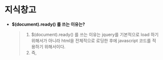 # 지식창고

  - <b>$(document).ready() 를 쓰는 이유는?</b>
  
    > 1. $(document).ready() 를 쓰는 이유는 jquery를 기본적으로 load 하기 위해서가 아니라 html을 전체적으로 로딩한 후에 javascript 코드를 적용하기 위해서이다.
    > 2. 즉, <script> 태그를 만나게 되면 렌더링을 멈추고 이를 처리하게 되는데 그래서 렌더링을 다 하고 body 태그 내 마지막에 link 태그를 둠으로써 사용자에게 렌더링요소를 먼저 보여지게 하는 것이다.
    > 3. ready를 사용하게 되면 렌더링을 다 마치고 javascript 처리를 시작하기 때문에 body 마지막에 link를 놓을 필요가 없어진다.
    
  - <b>docker란?</b>
  
    wiki : https://ko.wikipedia.org/wiki/%EB%8F%84%EC%BB%A4_(%EC%86%8C%ED%94%84%ED%8A%B8%EC%9B%A8%EC%96%B4)
  
    1. Container 관리 플랫폼

    2. Container 와 image 가 매우 중요
       image : Container 에 대한 A to Z 를 모두 가지고 있는 파일
       - 이 때문에 다른 라이브러리가 필요없음.

    3. 레이어 저장방식이 유용함
       - 버젼업이 되거나 파일이 추가될 경우 전체 파일을 다시 배포하는 것이 아니라 추가된 파일만 새로운 layer 로 추가되는 형식.
       
  - <b>쿠버네티스(Kubernetes) vs 도커(Docker)</b>
  
    - keyword : 컨테이너와 오케스트레이션의 이해
    - link : http://www.itworld.co.kr/news/135282
       
  - <b>Calendar class constant ID?</b> 
  
    0 : Era<br>
    1 : Year<br>
    2 : Month<br>
    3 : Week-of-year<br>
    4 : Week-of-month<br>
    5 : Date/day-of-month<br>
    6 : Day-of-year<br>
    7 : Day-of-week<br>
    8 : Day-of-week-in-month<br>
    9 : Am/Pm selector<br>
   10 : Hour
  
 - <b>Eclipse에서 search 기능</b>
 
   Search>search>File 또는 java 등등 원하는 category로 찾을 수 있음.
   
 - <b>Map 과 List 의 차이</b>
 
   1. List
      - 장점 : 데이터 저장속도가 빠름, 데이터를 순차적으로 저장함
      - 단점 : 원하는 index에 삽입/삭제 시 비효율(해당 index 아래의 데이터들을 배열에 copy 후 다시 붙여넣어야 함)
   
   2. Map
      - 장점 : 특정데이터를 search 하기에 매우 유리(List 보다 삽입/삭제 에서도 빠름)
      - 단점 : List 보다 데이터 저장속도가 
  
 - <b>변수 정리</b>
 
   1. static변수 == 클래스 변수 == 정적 변수 <--> non-static변수 == 인스턴스 변수 == 동적 변수
   
   2. 멤버 == 필드 == 전역변수 <--> 지역변수
   
 - <b>DECODE 함수</b>
 
   - DECODE(컬럼, 조건1, 결과1, 조건2, 결과2, 조건3, 결과3..........) 

 - <b>초기화 블럭</b>
 
   1. static 블럭
      - 클래스가 로드될 때 초기화를 실행하고 그 후엔 실행되지 않음.
     
   2. 인스턴스 블럭
      - 인스턴스가 생성될 때마다 초기화를 실행함.
   
   3. 작동 순서
      - static 블럭 > 인스턴스 블럭 > 생성자

 - <b>하둡(Hadoop) 이란?</b>
    
   wiki : https://ko.wikipedia.org/wiki/%EC%95%84%ED%8C%8C%EC%B9%98_%ED%95%98%EB%91%A1
 
   - 대용량 데이터를 분산처리할 수 있는 자바 기반의 오픈소스 프레임워크이다.
   - 분산파일시스템(HDFS) + 분산처리시스템(MapReduce)
   
   - 주요 특징
     1. 데이터가 있는 곳에서 로직을 처리할 수 있음.
     2. x86 서버에 설치 할 수 있음
     3. 하드웨어 장애를 피할 수 없다는 가정하에 설계됨
     4. 서버(노드)를 추가하면, 선형적인 기능확장을 할 수 있음.
     5. 다수의 클러스트를 하나의 스토리지처럼 사용할 수 있음.
     
 - <b>웹스퀘어5(Websquare5) 란?</b>    

   - 국내 최초의 WYSIWYG 개발 도구가 포함된 HTML5 웹 표준 UI 플랫폼으로 최신의 선진 신기술과 개념, 다양한 구축 경험과 방법론을 집대성하여 HTML5를 완벽히 지원할 수 있는 HTML5 웹표준 UI 플랫폼. 
   - No Active X, No Runtime, Only Standard 를 가능케 함.
   
   - 특징
     1. Open Architecture
     2. HTML5 Standards 적용
     3. Adaptive Web Component 제공
     4. One Source Multi Use 지원
     5. 통합개발도구 지원
     
   - DataCollection 이란?
     1. 데이터 객체들의 저장소(서버와 통신하기 위한 request, response 객체와 UI구현을 위한 임시 데이터 객체들이 존재)
     2. 데이터 객체의 종류 : DataMap, DataList, LinkedDataList
     3. 각 객체는 JSON, XML, 1차원 Array 형태의 데이터로 설정하거나 변환이 가능
     4. 각 객체는 id 가 필수
     5. script 에서의 객체 접근은 객체의 id명으로 가능하며 DataCollection(최상위)에 접근하는 경우는 $w.data 객체를 사용함
     
   - Data 객체의 종류
     1. DataCollection
        - Data 객체를 담는 최상위 객체로 그롯에 해당
        - $w.data로 접근이 가능하며 전체 데이터 객체를 제어할 수 있음
        - Java의 Map 과 흡사
     
     2. DataMap
        - Key와 Value로 이루어진 단일 데이터의 객체
        - Java의 Map 과 흡사
        
     3. DataList
        - List 형태의 다건의 데이터로 구성된 객체
        - Java의 List 와 흡사
        
     4. LinkedDataList
        - DataList 객체를 참고하여 Filter, Sort를 적용한 객체
        - 기준되는 DataList 객체가 꼭 필요

   - Submission 이란?
     - ajax로 구현되어 있는 통신 모듈
     - 일반적으로 request, response 데이터는 DataCollection에 정의한 데이터 객체와 연동
     - request는 reference로 표현
     - response는 target으로 표현 및 표기 됨

 - <b>stream 이란?</b>
 
   - Input/Output stream 이 있으며, 단방향이다.
   - 바이트기반 스트림(stream) 과 문자기반 스트림(Reader/Writer)으로 나뉜다.
   - 기본적으로 스트림은 바이트기반이며, 바이트 기반을 문자기반으로 변환할 수 있다(인코딩방식을 적용해서 변환)
   
 - <b>Set 이란?</b>
 
   - 자료구조의 일종.
   - List 와 달리 index없이 집합의 개념으로 존재하며, 중복을 허용하지 않는다.
   - 동기화를 허용하지 않는다.
   
   - 종류
     - HashSet : set 중에 등록되는 순서가 가장 빠르다. 순서가 없다.
     - TreeSet : 오름차순이 적용된 set 이다.
     - LinkedHashSet : add된 순서대로 출력이 나타나는 set 이다.
     
 - <b>hashCode() 이란?</b>
 
   - 모든 클래스의 모체가 되는 Object 클래스의 메소드 중 하나.
   - 객체의 hashcode를 반환해주는 메소드
     (hashcode 는 가상메모리의 주소가 아니라, 객체들을 구별하기위한 구별자)
   - 중요! 객체가 같으면 hashcode 가 같지만, hashcode가 같다고 해서 객체가 같은 것은 아니다.
   - hashcode() return 값을 16진수로 바꾸게 되면 toString() 메소드를 사용했을때 나오는 return 값에서 "클래스명@(여기)" 에 해당하는 값과 같다. 
   
 - <b>객체비교</b>
 
   - 객체의 비교 방법은 여러가지가 있다.
   - ==, equals(), hashcode(), instancof() 등...
   - == 과 equals() 는 아예 같은 instance 일 경우 true, 다른 경우 false
   - hashcode(), toString() 메소드 역시 아예 같은 instance 일 경우 똑같은 값을 return, 다른 경우 다른 값을 return 하는데 아주 적은 확률로 같은 값이 나올 수도 있다. (중요!! 그렇다고 hashcode가 같다고해서 equals() 와 == 에서 true 가 나오는건 아니다. 내부 해싱알고리즘..)
   
 - <b>전자정부 프레임워크란?</b>
   
   - 대한민국의 공공부문 정보화 사업 시 플랫폼별 표준화된 개발 프레임워크를 말함
   - 특징
     1. 개방형 표준 준수 : 오픈소스 기반의 범용화되고 공개된 기술의 활용으로 특정 사업자에 대한 종속성 배제
     2. 상용 솔루션 연계 : 사용 솔루션과 연계가 가능한 표준을 제시하여 상호운용성 보장
     3. 표준화 지향 : 민, 관, 학계로 구성된 자문협의회를 통해 표준화 수행
     4. 변화 유연성 : 각 서비스의 모듈화로 교체가 용이하며 인터페이스 기반 연동으로 모듈간 변경 영향 최소화
     5. 편리하고 다양한 환경 제공 : 이클립스 기반의 모델링(UML, ERD), 에디팅, 컴파일링, 디버깅 환경 제공

 - <b>@RestController 란?</b>
   - @Controller 는 view 객체를 리턴할 수 있는 기능을 제공해주지만, @RestController는 문자열과 JSON 등을 전송할 수 있는 기능을 추가제공한다.
   
 - <b>@Service 란?</b>
   - @Service 는 Controller 와 Repository 를 연결해주는 역할로, SpringMVC에 특화된 어노테이션이다.
   
 - <b>String.equals(null) 과 NULL.equals(String) 의 차이?</b>
   - 후자의 경우 NullpointerException 이 발생한다. 주의할 것.
   
 - <b>.properties 확장자</b>
   - link : https://ko.wikipedia.org/wiki/.properties
   - 용도 : Spring에서 이를 유용하게 사용할 수 있다.

 - <b>Context path, root란?</b>
   > - Context Path : 프로젝트 명을 의미하며 url의 호스트, 포트명 다음에 나온다.<br> 
   > - Context root : Content directory의 경로. 해당 경로에 메타 정보와 웹 정보를 관리하는 META-INF와 WEB-INF 파일이 자동생성되며 JSP파일은 여기 하위에 저장되어야 경로를 찾을 수 있다.
   
